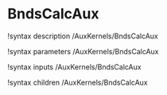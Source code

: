 <!-- MOOSE Documentation Stub: Remove this when content is added. -->

# BndsCalcAux
!syntax description /AuxKernels/BndsCalcAux

!syntax parameters /AuxKernels/BndsCalcAux

!syntax inputs /AuxKernels/BndsCalcAux

!syntax children /AuxKernels/BndsCalcAux
